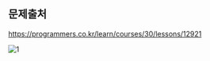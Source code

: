 ## 문제출처
https://programmers.co.kr/learn/courses/30/lessons/12921


![1](https://user-images.githubusercontent.com/83795383/132123733-b5a53b10-834d-403e-b490-a90898cf61bb.jpg)
